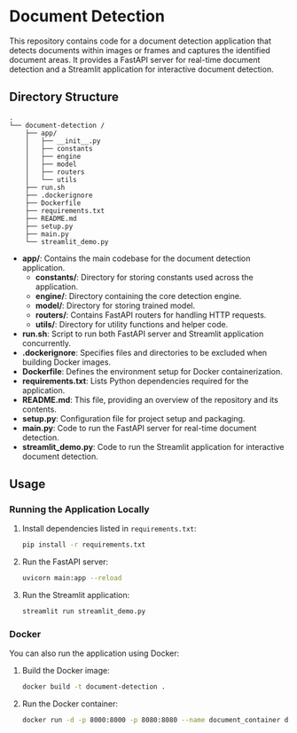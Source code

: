 # Document Detection

This repository contains code for a document detection application that detects documents within images or frames and captures the identified document areas. It provides a FastAPI server for real-time document detection and a Streamlit application for interactive document detection.

## Directory Structure

```
.
└── document-detection /
    ├── app/
    │   ├── __init__.py
    │   ├── constants
    │   ├── engine
    │   ├── model
    │   ├── routers
    │   └── utils
    ├── run.sh
    ├── .dockerignore
    ├── Dockerfile
    ├── requirements.txt
    ├── README.md
    ├── setup.py
    ├── main.py
    └── streamlit_demo.py
```

- **app/**: Contains the main codebase for the document detection application.
    - **constants/**: Directory for storing constants used across the application.
    - **engine/**: Directory containing the core detection engine.
    - **model/**: Directory for storing trained model.
    - **routers/**: Contains FastAPI routers for handling HTTP requests.
    - **utils/**: Directory for utility functions and helper code.
- **run.sh**: Script to run both FastAPI server and Streamlit application concurrently.
- **.dockerignore**: Specifies files and directories to be excluded when building Docker images.
- **Dockerfile**: Defines the environment setup for Docker containerization.
- **requirements.txt**: Lists Python dependencies required for the application.
- **README.md**: This file, providing an overview of the repository and its contents.
- **setup.py**: Configuration file for project setup and packaging.
- **main.py**: Code to run the FastAPI server for real-time document detection.
- **streamlit_demo.py**: Code to run the Streamlit application for interactive document detection.

## Usage

### Running the Application Locally

1. Install dependencies listed in `requirements.txt`:

    ```bash
    pip install -r requirements.txt
    ```

2. Run the FastAPI server:

    ```bash
    uvicorn main:app --reload
    ```

3. Run the Streamlit application:

    ```bash
    streamlit run streamlit_demo.py
    ```

### Docker

You can also run the application using Docker:

1. Build the Docker image:

    ```bash
    docker build -t document-detection .
    ```

2. Run the Docker container:

    ```bash
    docker run -d -p 8000:8000 -p 8080:8080 --name document_container document-detection
    ```


